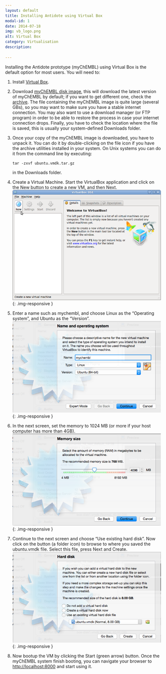 ```yaml
---
layout: default
title: Installing Antidote using Virtual Box
modal-id: 1
date: 2014-07-18
img: vb_logo.png
alt: Virtual Box
category: Virtualisation
description:

---
```


Installing the Antidote prototype (myChEMBL) using Virtual Box is the default option for most users. You will need to:

1. Install [Virtual Box](https://www.virtualbox.org/).
2. Download <a href="http://ftp.ebi.ac.uk/pub/databases/chembl/VM/myChEMBL/releases/myChEMBL-20_0/Ubuntu/VirtualBox/ubuntu.vmdk.tar.gz" class="download-link">myChEMBL disk image</a>,
   this will download the latest version of myChEMBL by default; if you want to get different one, check the [archive](http://ftp.ebi.ac.uk/pub/databases/chembl/VM/myChEMBL/releases/).
   The file containing the myChEMBL image is quite large (several GBs), so you may want to make sure you have a stable
   internet connection. You may also want to use a download manager (or FTP program) in order to be able to restore the
   process in case your internet connection drops. Finally, you have to check the location where the file is saved, this
   is usually your system-defined Downloads folder.
3. Once your copy of the myChEMBL image is downloaded, you have to unpack it. You can do it by double-clicking on the
   file icon if you have the archive utilities installed in your system. On Unix systems you can do it from the command line
   by executing:

       tar -zxvf ubuntu.vmdk.tar.gz

   in the Downloads folder.
4. Create a Virtual Machine.
   Start the VirtualBox application and click on the New button to create a new VM, and then Next.
   ![New VM](img/virtualbox.png){: .img-responsive }

5. Enter a name such as mychembl, and choose Linux as the “Operating system”, and Ubuntu as the “Version”.
   ![VB select name](img/virtualbox_select_name.png){: .img-responsive }

6. In the next screen, set the memory to 1024 MB (or more if your host computer has more than 4GB).
   ![VMDK memory](img/vmdk_memory.png){: .img-responsive }

7. Continue to the next screen and choose “Use existing hard disk”.
   Now click on the button (a folder icon) to browse to where you saved the ubuntu.vmdk file.
   Select this file, press Next and Create.
   ![VMDK disk](img/vmdk_disk.png){: .img-responsive }

8. Now bootup the VM by clicking the Start (green arrow) button. Once the myChEMBL system finish booting, you can
   navigate your browser to [http://localhost:8000](http://localhost:8000) and start using it.

